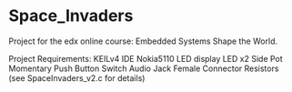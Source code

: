 # Space_Invaders

Project for the edx online course: Embedded Systems Shape the World.

Project Requirements:
  KEILv4 IDE
  Nokia5110 LED display
  LED x2 
  Side Pot
  Momentary Push Button Switch
  Audio Jack Female Connector
  Resistors (see SpaceInvaders_v2.c for details)
  
